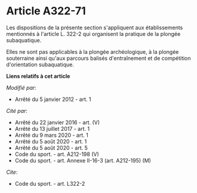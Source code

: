 # Article A322-71

Les dispositions de la présente section s'appliquent aux établissements mentionnés à l'article L. 322-2 qui organisent la
pratique de la plongée subaquatique. 

Elles ne sont pas applicables à la plongée archéologique, à la plongée souterraine ainsi qu'aux parcours balisés
d'entraînement et de compétition d'orientation subaquatique.

**Liens relatifs à cet article**

_Modifié par_:

  - Arrêté du 5 janvier 2012 - art. 1

_Cité par_:

  - Arrêté du 22 janvier 2016 - art. (V)
  - Arrêté du 13 juillet 2017 - art. 1
  - Arrêté du 9 mars 2020 - art. 1
  - Arrêté du 5 août 2020 - art. 1
  - Arrêté du 5 août 2020 - art. 5
  - Code du sport. - art. A212-198 (V)
  - Code du sport. - art. Annexe II-16-3 (art. A212-195) (M)

_Cite_:

  - Code du sport. - art. L322-2
